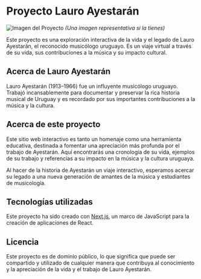# Proyecto Lauro Ayestarán

![Imagen del Proyecto](/ruta/a/la/imagen.png) _(Una imagen representativa si la tienes)_

Este proyecto es una exploración interactiva de la vida y el legado de Lauro Ayestarán, el reconocido musicólogo uruguayo. Es un viaje virtual a través de su vida, sus contribuciones a la música y su impacto cultural. 

## Acerca de Lauro Ayestarán

Lauro Ayestarán (1913–1966) fue un influyente musicólogo uruguayo. Trabajó incansablemente para documentar y preservar la rica historia musical de Uruguay y es recordado por sus importantes contribuciones a la música y la cultura.

## Acerca de este proyecto

Este sitio web interactivo es tanto un homenaje como una herramienta educativa, destinada a fomentar una apreciación más profunda por el trabajo de Ayestarán. Aquí encontrarás una cronología de su vida, ejemplos de su trabajo y referencias a su impacto en la música y la cultura uruguaya.

Al hacer de la historia de Ayestarán un viaje interactivo, esperamos acercar su legado a una nueva generación de amantes de la música y estudiantes de musicología.

## Tecnologías utilizadas

Este proyecto ha sido creado con [Next.js](https://nextjs.org/), un marco de JavaScript para la creación de aplicaciones de React.

## Licencia

Este proyecto es de dominio público, lo que significa que puede ser compartido y utilizado de cualquier manera que contribuya al conocimiento y la apreciación de la vida y el trabajo de Lauro Ayestarán.

